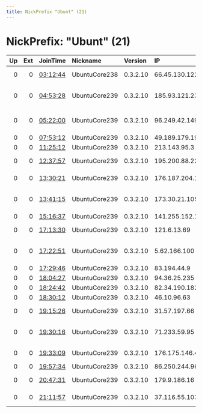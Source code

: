 ```yaml
---
title: NickPrefix "Ubunt" (21)
---
```


# NickPrefix: "Ubunt" (21)

|   Up |   Ext | JoinTime                                                                                            | Nickname      | Version   | IP              | AS                                      | CC   |   ORp |   Dirp | OS    | Contact   |   eFamMembers |
|-----:|------:|:----------------------------------------------------------------------------------------------------|:--------------|:----------|:----------------|:----------------------------------------|:-----|------:|-------:|:------|:----------|--------------:|
|    0 |     0 | [03:12:44](https://metrics.torproject.org/rs.html#details/B8FC18814708749C2A48B74378F832D5E0821254) | UbuntuCore238 | 0.3.2.10  | 66.45.130.122   | Midcontinent Communications             | us   | 40321 |      0 | Linux | None      |             1 |
|    0 |     0 | [04:53:28](https://metrics.torproject.org/rs.html#details/58A3BF1A2F1D7F869D4F36C3E331F9425A0CFC04) | UbuntuCore239 | 0.3.2.10  | 185.93.121.236  | Vaecom Telecomunicaciones, Sl           | es   | 35421 |      0 | Linux | None      |             1 |
|    0 |     0 | [05:22:00](https://metrics.torproject.org/rs.html#details/ED218FD906726AB7D512FD07EE27553A67973047) | UbuntuCore239 | 0.3.2.10  | 96.249.42.149   | MCI Communications Services, Inc. d/b/a | us   | 34101 |      0 | Linux | None      |             1 |
|    0 |     0 | [07:53:12](https://metrics.torproject.org/rs.html#details/D03B0DB7D8D4B4F69B5A5A1DBDD7C903EA871ABA) | UbuntuCore239 | 0.3.2.10  | 49.189.179.190  | Microplex PTY LTD                       | au   | 38996 |      0 | Linux | None      |             1 |
|    0 |     0 | [11:25:12](https://metrics.torproject.org/rs.html#details/500F6170E33370B8F5B12B417E088EF28B27B945) | UbuntuCore239 | 0.3.2.10  | 213.143.95.3    | Telemach d.o.o.                         | si   | 42319 |      0 | Linux | None      |             1 |
|    0 |     0 | [12:37:57](https://metrics.torproject.org/rs.html#details/C36E59EC8EAB7A128CE24A48EFD5990C75C83218) | UbuntuCore239 | 0.3.2.10  | 195.200.88.226  | Trade Partner Sp.zo.o.                  | pl   | 38482 |      0 | Linux | None      |             1 |
|    0 |     0 | [13:30:21](https://metrics.torproject.org/rs.html#details/BAC22325BEAA7E11487D8EA83577E44EE0E2300F) | UbuntuCore239 | 0.3.2.10  | 176.187.204.141 | Bouygues Telecom SA                     | fr   | 42855 |      0 | Linux | None      |             1 |
|    0 |     0 | [13:41:15](https://metrics.torproject.org/rs.html#details/EBE16361F2E1B6D21F417C1AE1187118C3AEF9BD) | UbuntuCore239 | 0.3.2.10  | 173.30.21.105   | Mediacom Communications Corp            | us   | 45315 |      0 | Linux | None      |             1 |
|    0 |     0 | [15:16:37](https://metrics.torproject.org/rs.html#details/F251FD9FBCED65778E84B1DBBE6C20A70122AEDE) | UbuntuCore239 | 0.3.2.10  | 141.255.152.195 | Lost Oasis SARL                         | fr   | 43201 |      0 | Linux | None      |             1 |
|    0 |     0 | [17:13:30](https://metrics.torproject.org/rs.html#details/32BB995DF00D090DAEE8E3FE0EB4EC6E7B97827E) | UbuntuCore239 | 0.3.2.10  | 121.6.13.69     | Singtel Fibre Broadband                 | sg   | 35019 |      0 | Linux | None      |             1 |
|    0 |     0 | [17:22:51](https://metrics.torproject.org/rs.html#details/107CB35CF95E7EC5B281A9EE2B9764CD49927AD6) | UbuntuCore239 | 0.3.2.10  | 5.62.166.100    | Information Technology Company ITC      | ir   | 33943 |      0 | Linux | None      |             1 |
|    0 |     0 | [17:29:46](https://metrics.torproject.org/rs.html#details/9D1C023BA9E7E4D92770339B68A166947E1170CF) | UbuntuCore239 | 0.3.2.10  | 83.194.44.9     | Orange                                  | fr   | 46199 |      0 | Linux | None      |             1 |
|    0 |     0 | [18:04:27](https://metrics.torproject.org/rs.html#details/1297E9274DFC0EFD67CCCB6C49EE4C92C4EB3799) | UbuntuCore239 | 0.3.2.10  | 94.36.25.235    | Tiscali SpA                             | it   | 45554 |      0 | Linux | None      |             1 |
|    0 |     0 | [18:24:42](https://metrics.torproject.org/rs.html#details/F2C9F7A44619311D7DD346064833E9AB12400BB8) | UbuntuCore239 | 0.3.2.10  | 82.34.190.182   | Virgin Media Limited                    | gb   | 34859 |      0 | Linux | None      |             1 |
|    0 |     0 | [18:30:12](https://metrics.torproject.org/rs.html#details/3422145DE3E9D587325E9D40EF880A666EB8D8D9) | UbuntuCore239 | 0.3.2.10  | 46.10.96.63     | Vivacom                                 | bg   | 39149 |      0 | Linux | None      |             1 |
|    0 |     0 | [19:15:26](https://metrics.torproject.org/rs.html#details/C16585182BBC5DA89DC04971ED57BE3F6C061A3C) | UbuntuCore239 | 0.3.2.10  | 31.57.197.66    | Aria Shatel Company Ltd                 | ir   | 37679 |      0 | Linux | None      |             1 |
|    0 |     0 | [19:30:16](https://metrics.torproject.org/rs.html#details/A86C08B178EAD9ACBB31FAC2FF139C428DC5604A) | UbuntuCore239 | 0.3.2.10  | 71.233.59.95    | Comcast Cable Communications, LLC       | us   | 38621 |      0 | Linux | None      |             1 |
|    0 |     0 | [19:33:09](https://metrics.torproject.org/rs.html#details/8F5D5C86AFA1DF9E4DE9469A97110A392E96A3EE) | UbuntuCore239 | 0.3.2.10  | 176.175.146.4   | Bouygues Telecom SA                     | fr   | 41629 |      0 | Linux | None      |             1 |
|    0 |     0 | [19:57:34](https://metrics.torproject.org/rs.html#details/1B258AB9CDC7F896B03E9EC6EA5BF7FC66BE247B) | UbuntuCore239 | 0.3.2.10  | 86.250.244.96   | Orange                                  | fr   | 34211 |      0 | Linux | None      |             1 |
|    0 |     0 | [20:47:31](https://metrics.torproject.org/rs.html#details/C4CB0C96A1F79DFCCCE145306E890F0DDE55D14E) | UbuntuCore239 | 0.3.2.10  | 179.9.186.16    | TELEFu00D3NICA CHILE S.A.               | cl   | 37479 |      0 | Linux | None      |             1 |
|    0 |     0 | [21:11:57](https://metrics.torproject.org/rs.html#details/E7CC2559A43BB4D99A14224205E3E7FDB4A04B4F) | UbuntuCore239 | 0.3.2.10  | 37.116.55.103   | Vodafone Italia S.p.A.                  | it   | 37757 |      0 | Linux | None      |             1 |
